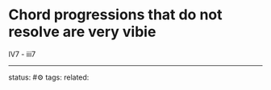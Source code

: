 # Chord progressions that do not resolve are very vibie

IV7 - iii7





---
status: #⚙️ 
tags: 
related: 
